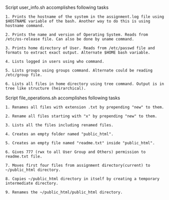
Script user_info.sh accomplishes following tasks

	1. Prints the hostname of the system in the assignment.log file using $HOSTNAME variable of the bash. Another way to do this is using hostname command.

	2. Prints the name and version of Operating System. Reads from /etc/os-release file. Can also be done by uname command.

	3. Prints home directory of User. Reads from /etc/passwd file and formats to extract exact output. Alternate $HOME bash variable.

	4. Lists logged in users using who command.

	5. Lists groups using groups command. Alternate could be reading /etc/group file.

	6. Lists all files in home directory using tree command. Output is in tree like structure (heirarchical).

Script file_operations.sh accomplishes following tasks

	1. Renames all files with extension .txt by prepending "new" to them.

	2. Rename all files starting with "x" by prepending "new" to them.

	3. Lists all the files including renamed files.

	4. Creates an empty folder named "public_html".

	5. Creates an empty file named "readme.txt" inside "public_html".

	6. Gives 777 (rwx to all User Group and Others) permission to readme.txt file.

	7. Moves first four files from assignment directory(current) to ~/public_html directory.

	8. Copies ~/public_html directory in itself by creating a temporary intermediate directory.

	9. Renames the ~/public_html/public_html directory.
